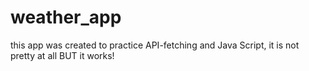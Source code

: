 # weather_app

this app was created to practice API-fetching and Java Script, it is not pretty at all BUT it works!
